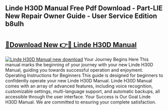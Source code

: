 ## Linde H30D Manual Free Pdf Download - Part-LlE New Repair Owner Guide - User Service Edition b8uIh

# <h2><a href="http://bc14311.oget.top/?id=Linde+H30D+Manual">🔗Download New 👉🔴 Linde H30D Manual</a></h2>

[![Linde H30D Manual new download](https://i.imgur.com/5g1atiW.png)](http://bc14311.oget.top/?id=Linde+H30D+Manual)
Your Journey Begins Here This manual marks the beginning of your journey with your new Linde H30D Manual, guiding you towards successful operation and enjoyment. Operating Instructions for Beginners This guide is designed for beginners to confidently operate your new Linde H30D Manual. Linde H30D Manual comes with an array of advanced features, including voice recognition, customizable settings, multi-language support, and automatic backups, all accessible through the user interface. Your Success is Our Goal Linde H30D Manual. We are committed to ensuring your complete satisfaction.
